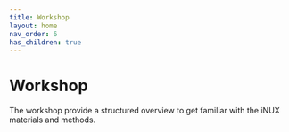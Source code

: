 ```yaml
---
title: Workshop
layout: home
nav_order: 6
has_children: true
---
```


# Workshop

The workshop provide a structured overview to get familiar with the iNUX materials and methods.